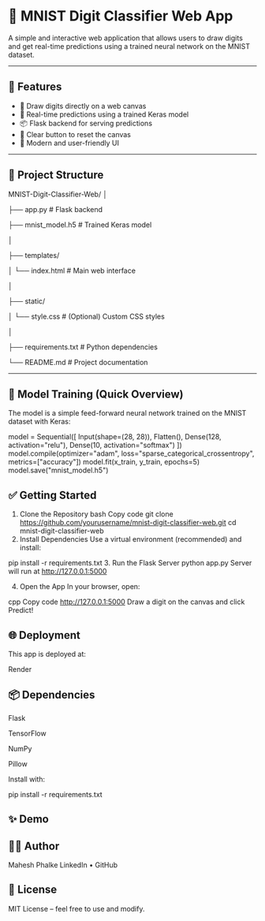 # 🧠 MNIST Digit Classifier Web App

A simple and interactive web application that allows users to draw digits and get real-time predictions using a trained neural network on the MNIST dataset.

---

## 🚀 Features

- 🎨 Draw digits directly on a web canvas
- 🔮 Real-time predictions using a trained Keras model
- 📦 Flask backend for serving predictions
- 🧼 Clear button to reset the canvas
- 🎨 Modern and user-friendly UI

---

## 📁 Project Structure

MNIST-Digit-Classifier-Web/
│

├── app.py # Flask backend

├── mnist_model.h5 # Trained Keras model

│

├── templates/

│ └── index.html # Main web interface

│

├── static/

│ └── style.css # (Optional) Custom CSS styles

│

├── requirements.txt # Python dependencies

└── README.md # Project documentation

---

## 🧠 Model Training (Quick Overview)

The model is a simple feed-forward neural network trained on the MNIST dataset with Keras:


model = Sequential([
    Input(shape=(28, 28)),
    Flatten(),
    Dense(128, activation="relu"),
    Dense(10, activation="softmax")
])
model.compile(optimizer="adam", loss="sparse_categorical_crossentropy", metrics=["accuracy"])
model.fit(x_train, y_train, epochs=5)
model.save("mnist_model.h5")

## ✅ Getting Started
1. Clone the Repository
bash
Copy code
git clone https://github.com/yourusername/mnist-digit-classifier-web.git
cd mnist-digit-classifier-web
2. Install Dependencies
Use a virtual environment (recommended) and install:

pip install -r requirements.txt
3. Run the Flask Server
python app.py
Server will run at http://127.0.0.1:5000

4. Open the App
In your browser, open:

cpp
Copy code
http://127.0.0.1:5000
Draw a digit on the canvas and click Predict!

## 🌐 Deployment
This app is deployed at:

Render

## 📦 Dependencies
Flask

TensorFlow

NumPy

Pillow

Install with:

pip install -r requirements.txt

## ✨ Demo


## 🧑‍💻 Author
Mahesh Phalke
LinkedIn • GitHub

## 📄 License
MIT License – feel free to use and modify.